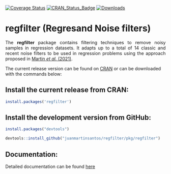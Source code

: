 [![Coverage Status](https://img.shields.io/badge/Coverage%20Status-92.54-orange)](http://cran.r-project.org/web/packages/regfilter) [![CRAN_Status_Badge](https://www.r-pkg.org/badges/version-last-release/regfilter)](http://cran.r-project.org/web/packages/regfilter) [![Downloads](https://cranlogs.r-pkg.org/badges/regfilter)](https://cran.r-project.org/package=regfilter)

# regfilter (Regresand Noise filters)
<p style="text-align:justify;"> The <strong>regfilter</strong> package contains filtering techniques to remove noisy samples in regression datasets. It adapts up to a total of 14 classic and recent noise filters to be used in regression problems using the approach proposed in <a href="https://ieeexplore.ieee.org/document/9585469">Martin <i>et al.</i> (2021)</a>. </p>

The current release version can be found on [CRAN](https://cran.r-project.org/web/packages/regfilter/index.html) or can be downloaded with the commands below:

## Install the current release from CRAN:
```r
install.packages('regfilter')
```

## Install the development version from GitHub:
```r
install.packages("devtools")

devtools::install_github("juanmartinsantos/regfilter/pkg/regfilter")
```

## Documentation:
Detailed documentation can be found [here](https://cran.r-project.org/web/packages/regfilter/vignettes/regfilter.html)
